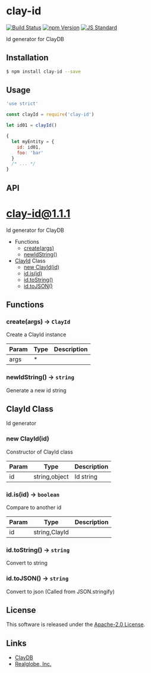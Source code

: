 clay-id
==========

<!---
This file is generated by ape-tmpl. Do not update manually.
--->

<!-- Badge Start -->
<a name="badges"></a>

[![Build Status][bd_travis_com_shield_url]][bd_travis_com_url]
[![npm Version][bd_npm_shield_url]][bd_npm_url]
[![JS Standard][bd_standard_shield_url]][bd_standard_url]

[bd_repo_url]: https://github.com/realglobe-Inc/clay-id
[bd_travis_url]: http://travis-ci.org/realglobe-Inc/clay-id
[bd_travis_shield_url]: http://img.shields.io/travis/realglobe-Inc/clay-id.svg?style=flat
[bd_travis_com_url]: http://travis-ci.com/realglobe-Inc/clay-id
[bd_travis_com_shield_url]: https://api.travis-ci.com/realglobe-Inc/clay-id.svg?token=aeFzCpBZebyaRijpCFmm
[bd_license_url]: https://github.com/realglobe-Inc/clay-id/blob/master/LICENSE
[bd_codeclimate_url]: http://codeclimate.com/github/realglobe-Inc/clay-id
[bd_codeclimate_shield_url]: http://img.shields.io/codeclimate/github/realglobe-Inc/clay-id.svg?style=flat
[bd_codeclimate_coverage_shield_url]: http://img.shields.io/codeclimate/coverage/github/realglobe-Inc/clay-id.svg?style=flat
[bd_gemnasium_url]: https://gemnasium.com/realglobe-Inc/clay-id
[bd_gemnasium_shield_url]: https://gemnasium.com/realglobe-Inc/clay-id.svg
[bd_npm_url]: http://www.npmjs.org/package/clay-id
[bd_npm_shield_url]: http://img.shields.io/npm/v/clay-id.svg?style=flat
[bd_standard_url]: http://standardjs.com/
[bd_standard_shield_url]: https://img.shields.io/badge/code%20style-standard-brightgreen.svg

<!-- Badge End -->


<!-- Description Start -->
<a name="description"></a>

Id generator for ClayDB

<!-- Description End -->


<!-- Overview Start -->
<a name="overview"></a>



<!-- Overview End -->


<!-- Sections Start -->
<a name="sections"></a>

<!-- Section from "doc/guides/01.Installation.md.hbs" Start -->

<a name="section-doc-guides-01-installation-md"></a>

Installation
-----

```bash
$ npm install clay-id --save
```


<!-- Section from "doc/guides/01.Installation.md.hbs" End -->

<!-- Section from "doc/guides/02.Usage.md.hbs" Start -->

<a name="section-doc-guides-02-usage-md"></a>

Usage
---------

```javascript
'use strict'

const clayId = require('clay-id')

let id01 = clayId()

{
  let myEntity = {
    id: id01,
    foo: 'bar'
  }
  /* ... */
}

```


<!-- Section from "doc/guides/02.Usage.md.hbs" End -->

<!-- Section from "doc/guides/03.API.md.hbs" Start -->

<a name="section-doc-guides-03-a-p-i-md"></a>

API
---------

# clay-id@1.1.1

Id generator for ClayDB

+ Functions
  + [create(args)](#clay-id-function-create)
  + [newIdString()](#clay-id-function-new-id-string)
+ [ClayId](clay-id-classes) Class
  + [new ClayId(id)](#clay-id-classes-clay-id-constructor)
  + [id.is(id)](#clay-id-classes-clay-id-is)
  + [id.toString()](#clay-id-classes-clay-id-toString)
  + [id.toJSON()](#clay-id-classes-clay-id-toJSON)

## Functions

<a class='md-heading-link' name="clay-id-function-create" ></a>

### create(args) -> `ClayId`

Create a ClayId instance

| Param | Type | Description |
| ----- | --- | -------- |
| args | * |  |

<a class='md-heading-link' name="clay-id-function-new-id-string" ></a>

### newIdString() -> `string`

Generate a new id string


<a class='md-heading-link' name="clay-id-classes"></a>

## ClayId Class

Id generator


<a class='md-heading-link' name="clay-id-classes-clay-id-constructor" ></a>

### new ClayId(id)

Constructor of ClayId class

| Param | Type | Description |
| ----- | --- | -------- |
| id | string,object | Id string |


<a class='md-heading-link' name="clay-id-classes-clay-id-is" ></a>

### id.is(id) -> `boolean`

Compare to another id

| Param | Type | Description |
| ----- | --- | -------- |
| id | string,ClayId |  |


<a class='md-heading-link' name="clay-id-classes-clay-id-toString" ></a>

### id.toString() -> `string`

Convert to string

<a class='md-heading-link' name="clay-id-classes-clay-id-toJSON" ></a>

### id.toJSON() -> `string`

Convert to json (Called from JSON.stringify)






<!-- Section from "doc/guides/03.API.md.hbs" End -->


<!-- Sections Start -->


<!-- LICENSE Start -->
<a name="license"></a>

License
-------
This software is released under the [Apache-2.0 License](https://github.com/realglobe-Inc/clay-id/blob/master/LICENSE).

<!-- LICENSE End -->


<!-- Links Start -->
<a name="links"></a>

Links
------

+ [ClayDB][clay_d_b_url]
+ [Realglobe, Inc.][realglobe,_inc__url]

[clay_d_b_url]: https://github.com/realglobe-Inc/claydb
[realglobe,_inc__url]: http://realglobe.jp

<!-- Links End -->
